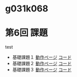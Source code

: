 g031k068
=======
第6回 課題
=======
test
<ul>
	<li>
		基礎課題１
		<a href="">動作ページ</a>
		<a href="">コード</a>
	</li>
	<li>
		基礎課題２
		<a href="http://49.212.46.130/~g031k068/g031k068/cake/Mushups/">動作ページ</a>
		<a href="https://github.com/sasaki-takumi/g031k068/blob/master/cake/app/Controller/MushupsController.php">コード</a>
	</li>
	<li>
		基礎課題３
		<a href="">動作ページ</a>
		<a href="">コード</a>
	</li>
</ul>
